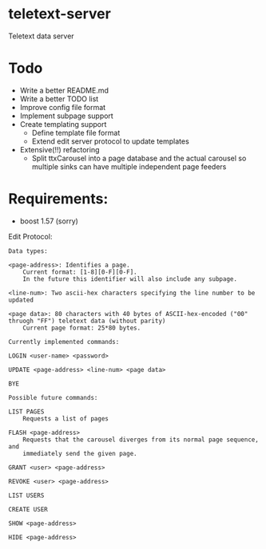 # teletext-server

Teletext data server

# Todo

- Write a better README.md
- Write a better TODO list
- Improve config file format
- Implement subpage support
- Create templating support
    - Define template file format
    - Extend edit server protocol to update templates
- Extensive(!!) refactoring
    - Split ttxCarousel into a page database and the actual carousel 
        so multiple sinks can have multiple independent page feeders

# Requirements:

- boost 1.57 (sorry)

Edit Protocol:

	Data types:

	<page-address>:	Identifies a page. 
		Current format: [1-8][0-F][0-F].
		In the future this identifier will also include any subpage.

	<line-num>: Two ascii-hex characters specifying the line number to be updated

	<page data>: 80 characters with 40 bytes of ASCII-hex-encoded ("00" thruogh "FF") teletext data (without parity)
		Current page format: 25*80 bytes.
	
	Currently implemented commands:
	
	LOGIN <user-name> <password>

	UPDATE <page-address> <line-num> <page data>

	BYE

	Possible future commands: 

	LIST PAGES
		Requests a list of pages

	FLASH <page-address>
		Requests that the carousel diverges from its normal page sequence, and
		immediately send the given page.

	GRANT <user> <page-address>

	REVOKE <user> <page-address>

	LIST USERS

	CREATE USER

	SHOW <page-address>

	HIDE <page-address>
